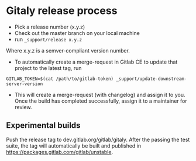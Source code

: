 # Gitaly release process

- Pick a release number (x.y.z)
- Check out the master branch on your local machine
- run `_support/release x.y.z`

Where x.y.z is a semver-compliant version number.

- To automatically create a merge-request in Gitlab CE to update that
  project to the latest tag, run

```shell
GITLAB_TOKEN=$(cat /path/to/gitlab-token) _support/update-downstream-server-version
```

- This will create a merge-request (with changelog) and assign it to you. Once the build has
  completed successfully, assign it to a maintainer for review.

## Experimental builds

Push the release tag to dev.gitlab.org/gitlab/gitaly. After the
passing the test suite, the tag will automatically be built and
published in https://packages.gitlab.com/gitlab/unstable.
